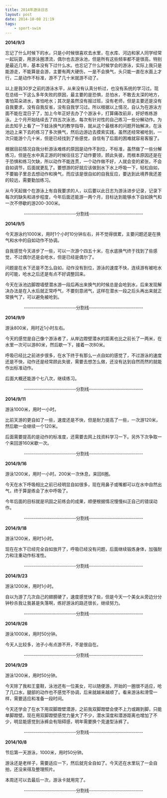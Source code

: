 ```yaml
--- 
title: 2014年游泳日志
layout: post
date: 2014-10-08 21:19
tags: 
    - sport-swim
---
```

**2014/9/3**

忘记了什么时候下的水，只是小时候很喜欢去水里，在水库、河边和家人同学经常一起玩耍，用游泳圈漂流，偶尔也去游泳池，但是所有这些频率都不是很高，特别是最近几年，基本没有下过什么水。也忘记了什么时候学会的游泳，实际上我只是能游走，不能算是会游，主要有两大硬伤，一是不会换气，头只能一直在水面上才行，二是动作不标准，游不了几十米就游不动了。

以上是我30岁之前的游泳水平，从来没有认真分析过，也没有系统的学习过。现在总结一下这么多年失败的原因，最主要的是恐惧，总怕水，不敢去太深的地方，害怕耳朵进水，害怕呛水；其次是虽然没有报过班，没有老师，但是主要还是没有自我要求，没有自我反省，没有自我学习过。所以根据以上情况，自认为在游泳方面不能在混日子了，加上今年正好去办了个游泳卡，打算痛改前非，好好练练游泳。上个月开始陆续去了四五次泳池，每次有针对性的自己练习一些分解动作。为此去知乎上看了一下蛙泳换气的教学指导，就从这个最根本的问题开始解决，在泳池边上来下去的练习了多次换气，然后边游边去摸索实践，虽然还经常被呛到，一次只能游个几十米，但是已经找到了些感觉，自信有了后面的困难就容易客服了。

根据目前情况自我分析游泳难练的原因是动作不到位，不标准，虽然做了一些分解练习，但是在水中真正游的时候往往忘了动作要领，顾此失彼，而根本原因还是在于恐惧和练习欠缺，所以动作不能连贯，一个动作做不好，人就会变的紧张，不会自如调节，后面就更乱了。要想游的好就应该做到水下水上呼吸一下，轻松自如，不要脑子里总去想动作和换气，而应该是很自如的自我反应，要达到此境界我还差的较远，需要勤加练习。

从今天起做个在游泳上有自我要求的人，以后要以此日志为游泳进步记录，记录下每次的缺失和进步程度，今年后面还能游一两个月，目标达到能够水下自如换气和一次不停歇的游200-300米。

<center>
--------------------------分割线---------------------------
</center>

**2014/9/5**

今天游泳约1000米，用时1个小时10分钟左右，并不觉得很累，主要问题还是在换气和水中的自如动作不协调。

自我感觉今天进步了一些，可以一次游个四五十米，在水底换气终于找到了些感觉，不过偶尔还是会呛水，但是已经是偶尔了。

问题是在水下还是不怎么自如，动作没有到位，游泳的速度不快，连续游有被呛水的可能，呛水之后还是有点不好调整回来。

今天在泳池边脚蹬墙壁潜水游一段后再出来换气的时候总是会呛到水，后来发现解决办法是在入水后就正常呼气，不要刻意闭气，这样在潜水一段之后头再出来就正常换气了，可以避免被呛到。

<center>
--------------------------分割线---------------------------
</center>

**2014/9/9**

游泳800米，用时近1小时左右。

今天的感觉是自己像个游泳者了，从岸边蹬壁潜水的距离也比之前长了一两米，在水里一次可以游80米，然后歇一下，接着一次80米。

呼吸已经比之前进步很多，在水下终于有那么一点自如的感觉了，不过游泳的速度还是不快，动作还是经常顾此失彼，需要去想怎么做，还没有达到自然而然的就能作出标准动作。

后面大概还能游个七八次，继续练习。

<center>
--------------------------分割线---------------------------
</center>

**2014/9/11**

游泳1000米，用时一小时。

比前天游的更自如了一些，速度还是不快，但是耐力提高了一些，一次游120米，然后歇一会继续一个120米。

后面需要提高的是动作的标准度，还需要去网上找资料学习一下。另外下次争取一个来回游160米歇一次。


<center>
--------------------------分割线---------------------------
</center>

**2014/9/16**

游泳1200米，用时一小时。200米一次休息，来回6圈。

今天在水下呼吸相比之前已经明显自如很多，现在用鼻子或嘴都可以在水中自然出气，终于算是练会了水中呼吸了。

今年后面的目标就是巩固之前练会的成果，顺便根据情况慢慢纠正自己的错误动作。

<center>
--------------------------分割线---------------------------
</center>

**2014/9/18**

游泳1200米，用时1小时。

现在在水下已经完全自如放开了，呼吸已经没有问题，后面继续锻炼身体，加强耐力和注重动作标准性。

<center>
--------------------------分割线---------------------------
</center>

**2014/9/23**

游泳1200米，用时1小时。

自以为游了几次自己的翅膀硬了，速度感觉快了些，但是今天一个美女从旁边分分钟秒杀我让我甚是失落啊，练好游泳的路还很长，继续努力。

<center>
--------------------------分割线---------------------------
</center>

**2014/9/26**

游泳1000米，用时50分钟。

今天人比较多，池子小有点游不开，不是很自在。

<center>
--------------------------分割线---------------------------
</center>

**2014/9/29**

游泳1200米，用时50分钟。

今天除了我和王童鞋，泳池还有一位美女，可以随便游。开始的一圈很不适应，呛了几口水，腿部的动作也不感觉不协调，后来就越来越顺了。看来游泳和滑雪一样，需要适应和准备一段时间。

今天还学会了在水下用双脚蹬壁潜游，之前我双脚蹬壁会使不上力或踢到脚，只能单脚蹬壁。现在用双脚蹬壁感觉力量大了不少，潜水深度和潜游距离也增加了不少，明显能感觉到泳裤会有阻碍感，明年需要换个竞速型泳裤了。

<center>
--------------------------分割线---------------------------
</center>

**2014/10/8**

节后第一天游泳，1000米，用时50分钟。

游泳还是老样子，需要适应一下，然后就完全自如了。今天还在水里玩了一会自拍，还没来得及整理照片。

本周还可以去最后一次，游泳卡就用完了。

<center>
--------------------------分割线---------------------------
</center>
